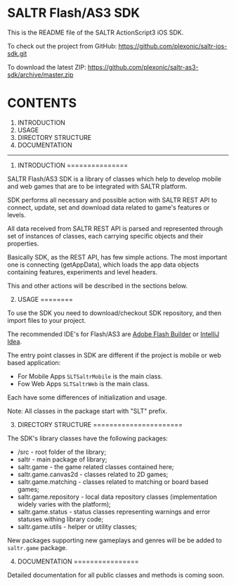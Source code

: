 SALTR Flash/AS3 SDK
=============

This is the README file of the SALTR ActionScript3 iOS SDK.

To check out the project from GitHub:
<a href="https://github.com/plexonic/saltr-ios-sdk.git">https://github.com/plexonic/saltr-ios-sdk.git</a>

To download the latest ZIP:
<a href="https://github.com/plexonic/saltr-as3-sdk/archive/master.zip">https://github.com/plexonic/saltr-as3-sdk/archive/master.zip</a>


CONTENTS
========
1. INTRODUCTION
2. USAGE
3. DIRECTORY STRUCTURE
4. DOCUMENTATION

----

1. INTRODUCTION
===============

SALTR Flash/AS3 SDK is a library of classes which help to develop mobile and web
games that are to be integrated with SALTR platform.

SDK performs all necessary and possible action with SALTR REST API to connect, update, set 
and download data related to game's  features or levels.

All data received from SALTR REST API is parsed and represented through set of instances of classes,
each carrying specific objects and their properties.

Basically SDK, as the REST API, has few simple actions. The most important one is connecting (getAppData),
which loads the app data objects containing features, experiments and level headers.

This and other actions will be described in the sections below.


2. USAGE
========

To use the SDK you need to download/checkout SDK repository, and then import files to your
project.

The recommended IDE's for Flash/AS3 are <a href="http://www.adobe.com/products/flash-builder.html">Adobe Flash Builder</a> or <a href="http://www.jetbrains.com/idea/">IntelliJ Idea</a>.

The entry point classes in SDK are different if the project is mobile or web based application:

- For Mobile Apps <code>SLTSaltrMobile</code> is the main class.
- Fow Web Apps <code>SLTSaltrWeb</code> is the main class.

Each have some differences of initialization and usage.

Note: All classes in the package start with "SLT" prefix.

3. DIRECTORY STRUCTURE
======================

The SDK's library classes have the following packages:

- /src - root folder of the library;
- saltr - main package of library;
- saltr.game - the game related classes contained here;
- saltr.game.canvas2d - classes related to 2D games;
- saltr.game.matching - classes related to matching or board based games;
- saltr.game.repository - local data repository classes (implementation widely varies with the platform);
- saltr.game.status - status classes representing warnings and error statuses withing library code;
- saltr.game.utils - helper or utility classes;

New packages supporting new gameplays and genres will be be added to <code>saltr.game</code> package.


4. DOCUMENTATION
================

Detailed documentation for all public classes and methods is coming soon.
